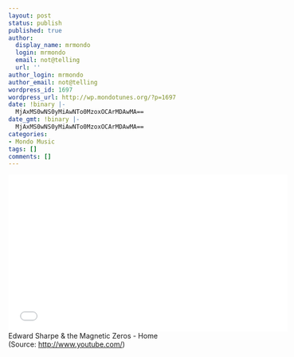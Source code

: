 ```yaml
---
layout: post
status: publish
published: true
author:
  display_name: mrmondo
  login: mrmondo
  email: not@telling
  url: ''
author_login: mrmondo
author_email: not@telling
wordpress_id: 1697
wordpress_url: http://wp.mondotunes.org/?p=1697
date: !binary |-
  MjAxMS0wNS0yMiAwNTo0MzoxOCArMDAwMA==
date_gmt: !binary |-
  MjAxMS0wNS0yMiAwNTo0MzoxOCArMDAwMA==
categories:
- Mondo Music
tags: []
comments: []
---
```

<iframe width="560" height="315" src="//www.youtube.com/embed/3HNY0rx2fw4" frameborder="0"> </iframe>
Edward Sharpe &amp; the Magnetic Zeros - Home
<div class="attribution">(<span>Source:</span> <a href="http://www.youtube.com/">http://www.youtube.com/</a>)</div>
